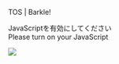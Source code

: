 TOS | Barkle!

JavaScriptを有効にしてください  
Please turn on your JavaScript

![](/static-assets/splash.png?1727765789567)